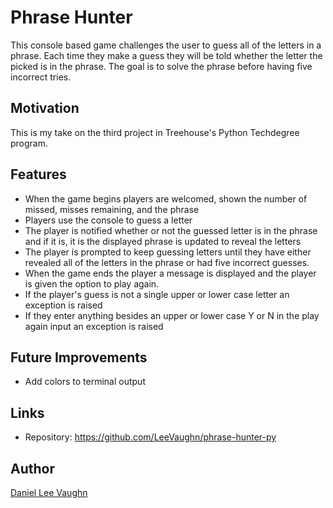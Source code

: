 # Phrase Hunter
This console based game challenges the user to guess all of the letters in a phrase. Each time they make a guess they will be told whether the letter the picked is in the phrase. The goal is to solve the phrase before having five incorrect tries.

## Motivation
This is my take on the third project in Treehouse's Python Techdegree program.

## Features
* When the game begins players are welcomed, shown the number of missed, misses remaining, and the phrase
* Players use the console to guess a letter
* The player is notified whether or not the guessed letter is in the phrase and if it is, it is the displayed phrase is updated to reveal the letters
* The player is prompted to keep guessing letters until they have either revealed all of the letters in the phrase or had five incorrect guesses.
* When the game ends the player a message is displayed and the player is given the option to play again.
* If the player's guess is not a single upper or lower case letter an exception is raised
* If they enter anything besides an upper or lower case Y or N in the play again input an exception is raised

## Future Improvements
* Add colors to terminal output

## Links
* Repository: https://github.com/LeeVaughn/phrase-hunter-py

## Author
[Daniel Lee Vaughn](https://github.com/LeeVaughn)